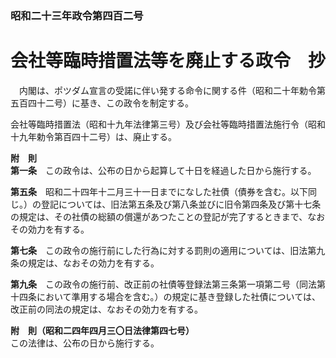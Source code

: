 ### 昭和二十三年政令第四百二号  
# 会社等臨時措置法等を廃止する政令　抄  
　内閣は、ポツダム宣言の受諾に伴い発する命令に関する件（昭和二十年勅令第五百四十二号）に基き、この政令を制定する。  
  
会社等臨時措置法（昭和十九年法律第三号）及び会社等臨時措置法施行令（昭和十九年勅令第百四十二号）は、廃止する。  
  
**附　則**  
**第一条**　この政令は、公布の日から起算して十日を経過した日から施行する。  
  
**第五条**　昭和二十四年十二月三十一日までになした社債（債券を含む。以下同じ。）の登記については、旧法第五条及び第八条並びに旧令第四条及び第十七条の規定は、その社債の総額の償還があつたことの登記が完了するときまで、なおその効力を有する。  
  
**第七条**　この政令の施行前にした行為に対する罰則の適用については、旧法第九条の規定は、なおその効力を有する。  
  
**第九条**　この政令の施行前、改正前の社債等登録法第三条第一項第二号（同法第十四条において準用する場合を含む。）の規定に基き登録した社債については、改正前の同法の規定は、なおその効力を有する。  
  
**附　則（昭和二四年四月三〇日法律第四七号）**  
この法律は、公布の日から施行する。  
  
